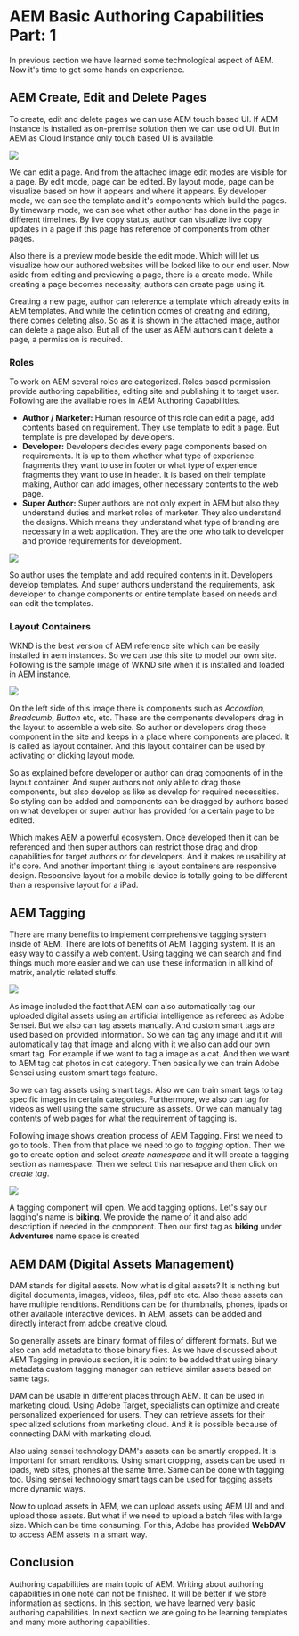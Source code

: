 # AEM Basic Authoring Capabilities Part: 1

In previous section we have learned some technological aspect of AEM. Now it's time to get some hands on experience.

## AEM Create, Edit and Delete Pages

To create, edit and delete pages we can use AEM touch based UI. If AEM instance is installed as on-premise solution then we can use old UI. But in AEM as Cloud Instance only touch based UI is available.

![](https://raw.githubusercontent.com/Anim-101/anim-101.github.io/master/srv/images/Notes/AEM/AuthoringCapabilities/createEditDelete.png)

We can edit a page. And from the attached image edit modes are visible for a page. By edit mode, page can be edited. By layout mode, page can be visualize based on how it appears and where it appears. By developer mode, we can see the template and it's components which build the pages. By timewarp mode, we can see what other author has done in the page in different timelines. By live copy status, author can visualize live copy updates in a page if this page has reference of components from other pages.

Also there is a preview mode beside the edit mode. Which will let us visualize how our authored websites will be looked like to our end user. Now aside from editing and previewing a page, there is a create mode. While creating a page becomes necessity, authors can create page using it.

Creating a new page, author can reference a template which already exits in AEM templates. And while the definition comes of creating and editing, there comes deleting also. So as it is shown in the attached image, author can delete a page also. But all of the user as AEM authors can't delete a page, a permission is required.

### Roles

To work on AEM several roles are categorized. Roles based permission provide authoring capabilities, editing site and publishing it to target user. Following are the available roles in AEM Authoring Capabilities.

- **Author / Marketer:** Human resource of this role can edit a page, add contents based on requirement. They use template to edit a page. But template is pre developed by developers.
- **Developer:** Developers decides every page components based on requirements. It is up to them whether what type of experience fragments they want to use in footer or what type of experience fragments they want to use in header. It is based on their template making, Author can add images, other necessary contents to the web page.
- **Super Author:** Super authors are not only expert in AEM but also they understand duties and market roles of marketer. They also understand the designs. Which means they understand what type of branding are necessary in a web application. They are the one who talk to developer and provide requirements for development.

![](https://raw.githubusercontent.com/Anim-101/anim-101.github.io/master/srv/images/Notes/AEM/AuthoringCapabilities/authorSuperAuthor.png)

So author uses the template and add required contents in it. Developers develop templates. And super authors understand the requirements, ask developer to change components or entire template based on needs and can edit the templates.

### Layout Containers
WKND is the best version of AEM reference site which can be easily installed in aem instances. So we can use this site to model our own site. Following is the sample image of WKND site when it is installed and loaded in AEM instance.

![](https://raw.githubusercontent.com/Anim-101/anim-101.github.io/master/srv/images/Notes/AEM/AuthoringCapabilities/wkndSite.png)

On the left side of this image there is components such as *Accordion*, *Breadcumb*, *Button* etc, etc. These are the components developers drag in the layout to assemble a web site. So author or developers drag those component in the site and keeps in a place where components are placed. It is called as layout container. And this layout container can be used by activating or clicking layout mode.

So as explained before developer or author can drag components of in the layout container. And super authors not only able to drag those components, but also develop as like as develop for required necessities. So styling can be added and components can be dragged by authors based on what developer or super author has provided for a certain page to be edited.

Which makes AEM a powerful ecosystem. Once developed then it can be referenced and then super authors can restrict those drag and drop capabilities for target authors or for developers. And it makes re usability at it's core. And another important thing is layout containers are responsive design. Responsive layout for a mobile device is totally going to be different than a responsive layout for a iPad.

## AEM Tagging

There are many benefits to implement comprehensive tagging system inside of AEM. There are lots of benefits of AEM Tagging system. It is an easy way to classify a web content. Using tagging we can search and find things much more easier and we can use these information in all kind of matrix, analytic related stuffs.

![](https://raw.githubusercontent.com/Anim-101/anim-101.github.io/master/srv/images/Notes/AEM/AuthoringCapabilities/aemTagging.png)

As image included the fact that AEM can also automatically tag our uploaded digital assets using an artificial intelligence as refereed as Adobe Sensei. But we also can tag assets manually. And custom smart tags are used based on provided information. So we can tag any image and it it will automatically tag that image and along with it we also can add our own smart tag. For example if we want to tag a image as a cat. And then we want to AEM tag cat photos in cat category. Then basically we can train Adobe Sensei using custom smart tags feature.

So we can tag assets using smart tags. Also we can train smart tags to tag specific images in certain categories. Furthermore, we also can tag for videos as well using the same structure as assets. Or we can manually tag contents of web pages for what the requirement of tagging is.

Following image shows creation process of AEM Tagging. First we need to go to tools. Then from that place we need to go to *tagging* option. Then we go to create option and select *create namespace* and it will create a tagging section as namespace. Then we select this namesapce and then click on *create tag*.

![](https://raw.githubusercontent.com/Anim-101/anim-101.github.io/master/srv/images/Notes/AEM/AuthoringCapabilities/createTagging.png)

A tagging component will open. We add tagging options. Let's say our lagging's name is **biking**. We provide the name of it and also add description if needed in the component. Then our first tag as **biking** under **Adventures** name space is created

## AEM DAM (Digital Assets Management)
DAM stands for digital assets. Now what is digital assets? It is nothing but digital documents, images, videos, files, pdf etc etc. Also these assets can have multiple renditions. Renditions can be for thumbnails, phones, ipads or other available interactive devices. In AEM, assets can be added and directly interact from adobe creative cloud.

So generally assets are binary format of files of different formats. But we also can add metadata to those binary files. As we have discussed about AEM Tagging in previous section, it is point to be added that using binary metadata custom tagging manager can retrieve similar assets based on same tags.

DAM can be usable in different places through AEM. It can be used in marketing cloud. Using Adobe Target, specialists can optimize and create personalized experienced for users. They can retrieve assets for their specialized solutions from marketing cloud. And it is possible because of connecting DAM with marketing cloud.

Also using sensei technology DAM's assets can be smartly cropped. It is important for smart renditons. Using smart cropping, assets can be used in ipads, web sites, phones at the same time. Same can be done with tagging too. Using sensei technology smart tags can be used for tagging assets more dynamic ways.

Now to upload assets in AEM, we can upload assets using AEM UI and and upload those assets. But what if we need to upload a batch files with large size. Which can be time consuming. For this, Adobe has provided **WebDAV** to access AEM assets in a smart way.

## Conclusion
Authoring capabilities are main topic of AEM. Writing about authoring capabilities in one note can not be finished. It will be better if we store information as sections. In this section, we have learned very basic authoring capabilities. In next section we are going to be learning templates and many more authoring capabilities.
